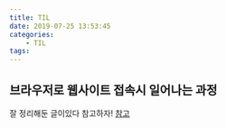 ```yaml
---
title: TIL
date: 2019-07-25 13:53:45
categories:
    - TIL
tags:
---
```


## 브라우저로 웹사이트 접속시 일어나는 과정

잘 정리해둔 글이있다 참고하자! [참고](https://preamtree.tistory.com/35)
